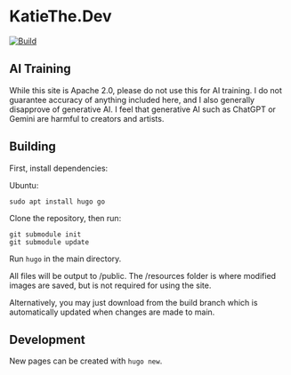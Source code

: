 # KatieThe.Dev
[![Build](https://github.com/KatieTheDev/katiethe.dev/actions/workflows/main.yml/badge.svg)](https://github.com/KatieTheDev/katiethe.dev/actions/workflows/main.yml)
## AI Training
While this site is Apache 2.0, please do not use this for AI training. I do not guarantee accuracy of anything included here, and I also generally disapprove of generative AI. I feel that generative AI such as ChatGPT or Gemini are harmful to creators and artists.

## Building
First, install dependencies:

Ubuntu:
```
sudo apt install hugo go
```

Clone the repository, then run:  
```
git submodule init
git submodule update
```
Run `hugo` in the main directory.

All files will be output to /public.
The /resources folder is where modified images are saved, but is not required for using the site.

Alternatively, you may just download from the build branch which is automatically updated when changes are made to main. 

## Development
New pages can be created with `hugo new`.
